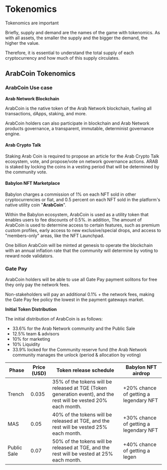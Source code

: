 # Tokenomics

Tokenomics are important&#x20;

Briefly, supply and demand are the names of the game with tokenomics. As with all assets, the smaller the supply and the bigger the demand, the higher the value.

Therefore, it is essential to understand the total supply of each cryptocurrency and how much of this supply circulates.

## **ArabCoin Tokenomics**

### **ArabCoin Use case**

**Arab Network Blockchain**

ArabCoin is the native token of the Arab Network blockchain, fueling all transactions, dApps, staking, and more.

ArabCoin holders can also participate in blockchain and Arab Network products governance, a transparent, immutable, determinist governance engine.

#### **Arab Crypto Talk**

Staking Arab Coin is required to propose an article for the Arab Crypto Talk ecosystem, vote, and propose/vote on network governance actions. ARAB is staked by locking the coins in a vesting period that will be determined by the community vote.

#### Babylon NFT Marketplace <a href="#commission" id="commission"></a>

Babylon charges a commission of 1% on each NFT sold in other cryptocurrencies or fiat, and 0.5 percent on each NFT sold in the platform's native utility coin "**ArabCoin**".

Within the Babylon ecosystem, ArabCoin is used as a utility token that enables users to fee discounts of 0.5%. in addition, The amount of ArabCoin is used to determine access to certain features, such as premium custom profiles, early access to new exclusive/special drops, and access to "members-only" areas, like the NFT Launchpad.

One billion ArabCoin will be minted at genesis to operate the blockchain with an annual inflation rate that the community will determine by voting to reward node validators.

### Gate Pay

ArabCoin holders will be able to use all Gate Pay payment solitons for free they only pay the network fees.

Non-stakeholders will pay an additional 0.1% + the network fees, making the Gate Pay fee policy the lowest in the payment gateways market.

&#x20;

**Initial Token Distribution**

The initial distribution of ArabCoin is as follows:

* 33.6% for the Arab Network community and the Public Sale
* 12.5% team & advisors
* 10% for marketing
* 10% Liquidity
* 33.9% locked for the Community reserve fund (the Arab Network community manages the unlock (period & allocation by voting)



| Phase       | Price (USD) | Token release schedule                                                                                          | Babylon NFT airdrop                    |
| ----------- | ----------- | --------------------------------------------------------------------------------------------------------------- | -------------------------------------- |
| Trench      | 0.035       | 35% of the tokens will be released at TGE (Token generation event), and the rest will be vested 20% each month. | +20% chance of getting a legendary NFT |
| MAS         | 0.05        | 40% of the tokens will be released at TGE, and the rest will be vested 25% each month.                          | +30% chance of getting a legendary NFT |
| Public Sale | 0.07        | 50% of the tokens will be released at TGE, and the rest will be vested at 25% each month.                       | +40% chance of getting a legen         |
